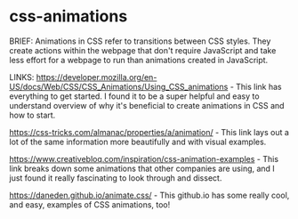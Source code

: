 # css-animations


BRIEF:
Animations in CSS refer to transitions between CSS styles. They create actions within the webpage that don't require JavaScript and take less effort for a webpage to run than animations created in JavaScript. 

LINKS:
https://developer.mozilla.org/en-US/docs/Web/CSS/CSS_Animations/Using_CSS_animations - This link has everything to get started. I found it to be a super helpful and easy to understand overview of why it's beneficial to create animations in CSS and how to start.

https://css-tricks.com/almanac/properties/a/animation/ - This link lays out a lot of the same information more beautifully and with visual examples.

https://www.creativebloq.com/inspiration/css-animation-examples - This link breaks down some animations that other companies are using, and I just found it really fascinating to look through and dissect.

https://daneden.github.io/animate.css/ - This github.io has some really cool, and easy, examples of CSS animations, too!
